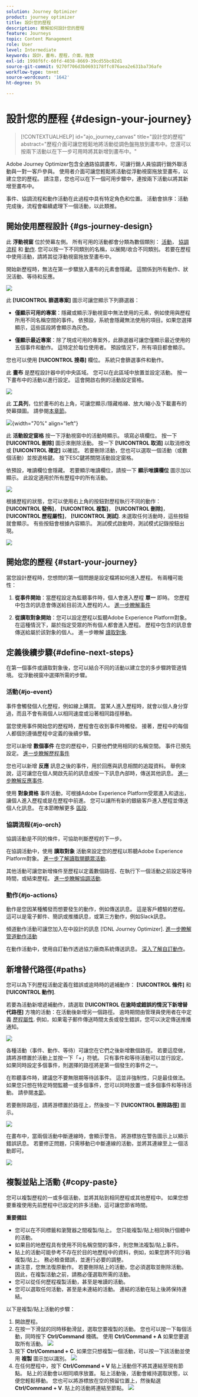 ```yaml
---
solution: Journey Optimizer
product: journey optimizer
title: 設計您的歷程
description: 瞭解如何設計您的歷程
feature: Journeys
topic: Content Management
role: User
level: Intermediate
keywords: 設計，畫布，歷程，介面，拖放
exl-id: 1998f6fc-60fd-4038-8669-39cd55bc02d1
source-git-commit: 9270f706d3b0693178ffc076aea2e631ba736afe
workflow-type: tm+mt
source-wordcount: '1642'
ht-degree: 5%

---
```


# 設計您的歷程 {#design-your-journey}

>[!CONTEXTUALHELP]
>id="ajo_journey_canvas"
>title="設計您的歷程"
>abstract="歷程介面可讓您輕鬆地將活動從調色盤拖放到畫布中。您還可以按兩下活動以在下一步可用時將其新增到畫布中。"

Adobe Journey Optimizer包含全通路協調畫布，可讓行銷人員協調行銷外聯活動與一對一客戶參與。 使用者介面可讓您輕鬆將活動從浮動視窗拖放至畫布，以建立您的歷程。 請注意，您也可以在下一個可用步驟中，連按兩下活動以將其新增至畫布中。

事件、協調流程和動作活動在此過程中具有特定角色和位置。 活動會排序：活動完成後，流程會繼續處理下一個活動，以此類推。

## 開始使用歷程設計 {#gs-journey-design}

此 **浮動視窗** 位於熒幕左側。 所有可用的活動都會分類為數個類別： [活動](#jo-event)， [協調流程](#jo-orch) 和 [動作](#jo-actions). 您可以按一下不同類別的名稱，以展開/收合不同類別。 若要在歷程中使用活動，請將其從浮動視窗拖放至畫布中。

開始新歷程時，無法在第一步驟放入畫布的元素會隱藏。 這關係到所有動作、狀況活動、等待和反應。

![](assets/journey38.png)

此 **[!UICONTROL 篩選專案]** 圖示可讓您顯示下列篩選器：

* **僅顯示可用的專案**：隱藏或顯示浮動視窗中無法使用的元素，例如使用與歷程所用不同名稱空間的事件。 依預設，系統會隱藏無法使用的項目。如果您選擇顯示，這些區段將會顯示為灰色。

* **僅顯示最近專案**：除了現成可用的專案外，此篩選器可讓您僅顯示最近使用的五個事件和動作。 這特定於每位使用者。 預設情況下，所有項目都會顯示。 

您也可以使用 **[!UICONTROL 搜尋]** 欄位。 系統只會篩選事件和動作。

此 **畫布** 是歷程設計器中的中央區域。 您可以在此區域中放置並設定活動。 按一下畫布中的活動以進行設定。 這會開啟右側的活動設定窗格。

![](assets/journey39.png)

此 **工具列**，位於畫布的右上角，可讓您顯示/隱藏格線、放大/縮小及下載畫布的熒幕擷圖。 請參閱[本章節](../building-journeys/journey-gs.md#timeout_and_error)。

<!--and show/hide timeout and error paths-->

![](assets/toolbar.png){width="70%" align="left"}

此 **活動設定窗格** 按一下浮動視窗中的活動時顯示。 填寫必填欄位。 按一下 **[!UICONTROL 刪除]** 圖示來刪除活動。 按一下 **[!UICONTROL 取消]** 以取消修改或 **[!UICONTROL 確定]** 以確認。 若要刪除活動，您也可以選取一個活動（或數個活動）並按退格鍵。 按下ESC鍵將關閉活動設定窗格。

依預設，唯讀欄位會隱藏。 若要顯示唯讀欄位，請按一下 **顯示唯讀欄位** 圖示加以顯示。 此設定適用於所有歷程中的所有活動。

![](assets/journey59bis.png)

根據歷程的狀態，您可以使用右上角的按鈕對歷程執行不同的動作： **[!UICONTROL 發佈]**， **[!UICONTROL 複製]**， **[!UICONTROL 刪除]**， **[!UICONTROL 歷程屬性]**， **[!UICONTROL 測試]**. 未選取任何活動時，這些按鈕就會顯示。 有些按鈕會根據內容顯示。 測試模式啟動時，測試模式記錄按鈕出現。

![](assets/journey41.png)

## 開始您的歷程 {#start-your-journey}

當您設計歷程時，您想問的第一個問題是設定檔將如何進入歷程。 有兩種可能性：

1. **從事件開始**：當歷程設定為監聽事件時，個人會進入歷程 **單一** 即時。 您歷程中包含的訊息會傳送給目前流入歷程的人。 [進一步瞭解事件](../event/about-events.md)

1. **從讀取對象開始**：您可以設定歷程以監聽Adobe Experience Platform對象。 在這種情況下，屬於指定受眾的所有個人都會進入歷程。 歷程中包含的訊息會傳送給屬於該對象的個人。 進一步瞭解 [讀取對象](read-audience.md).

## 定義後續步驟{#define-next-steps}

在第一個事件或讀取對象後，您可以結合不同的活動以建立您的多步驟跨管道情境。 從浮動視窗中選擇所需的步驟。

### 活動{#jo-event}

事件會觸發個人化歷程，例如線上購買。 當某人進入歷程時，就會以個人身分穿過，而且不會有兩個人以相同速度或沿著相同路徑移動。

當您使用事件開始您的歷程時，歷程會在收到事件時觸發。 接著，歷程中的每個人都個別遵循歷程中定義的後續步驟。

您可以新增 **數個事件** 在您的歷程中，只要他們使用相同的名稱空間。 事件已預先設定。 [進一步瞭解歷程事件](about-journey-activities.md#event-activities)

您也可以新增 **反應** 訊息之後的事件，用於回應與訊息相關的追蹤資料。 舉例來說，這可讓您在個人開啟先前的訊息或按一下訊息內部時，傳送其他訊息。 [進一步瞭解反應事件](reaction-events.md).

使用 **對象資格** 事件活動，可根據Adobe Experience Platform受眾進入和退出，讓個人進入歷程或是在歷程中前進。 您可以讓所有新的銀級客戶進入歷程並傳送個人化訊息。 在本節瞭解更多 [區段](audience-qualification-events.md).

### 協調流程{#jo-orch}

協調活動是不同的條件，可協助判斷歷程的下一步。

在協調活動中，使用 **讀取對象** 活動來設定您的歷程以聆聽Adobe Experience Platform對象。 [進一步了解讀取閱聽眾活動](read-audience.md).

其他活動可讓您新增條件至歷程以定義數個路徑、在執行下一個活動之前設定等待時間，或結束歷程。 [進一步瞭解協調活動](about-journey-activities.md#orchestration-activities).

### 動作{#jo-actions}

動作是您因某種觸發而想要發生的動作，例如傳送訊息。 這是客戶體驗的歷程。 這可以是電子郵件、簡訊或推播訊息，或第三方動作，例如Slack訊息。

頻道動作活動可讓您加入在中設計的訊息 [!DNL Journey Optimizer]. [進一步瞭解管道動作活動](journeys-message.md)

在動作活動中，使用自訂動作透過協力廠商系統傳送訊息。 [深入了解自訂動作](about-journey-activities.md#action-activities)。

## 新增替代路徑{#paths}

您可以為下列歷程活動定義在錯誤或逾時時的遞補動作： **[!UICONTROL 條件]** 和 **[!UICONTROL 動作]**.

若要為活動新增遞補動作，請選取 **[!UICONTROL 在逾時或錯誤的情況下新增替代路徑]** 方塊的活動：在活動後新增另一個路徑。 逾時期間由管理員使用者在中定義 [歷程屬性](../building-journeys/journey-gs.md#change-properties). 例如，如果電子郵件傳送時間太長或發生錯誤，您可以決定傳送推播通知。

![](assets/journey42.png)

各種活動（事件、動作、等待）可讓您在它們之後新增數個路徑。 若要這麼做，請將游標置於活動上並按一下「+」符號。 只有事件和等待活動可以並行設定。 如果同時設定多個事件，則選擇的路徑將是第一個發生的事件之一。

在聆聽事件時，建議您不要無限期等待該事件。 這並非強制性，只是最佳做法。 如果您只想在特定時間監聽一或多個事件，您可以同時放置一或多個事件和等待活動。 請參閱[本節](../building-journeys/general-events.md#events-specific-time)。

若要刪除路徑，請將游標置於路徑上，然後按一下 **[!UICONTROL 刪除路徑]** 圖示。

![](assets/journey42ter.png)

在畫布中，當兩個活動中斷連線時，會顯示警告。 將游標放在警告圖示上以顯示錯誤訊息。 若要修正問題，只需移動已中斷連線的活動，並將其連線至上一個活動即可。

![](assets/canvas-disconnected.png)

## 複製並貼上活動 {#copy-paste}

您可以複製歷程的一或多個活動，並將其貼到相同歷程或其他歷程中。 如果您想要重複使用先前歷程中已設定的許多活動，這可讓您節省時間。

**重要備註**

* 您可以在不同標籤和瀏覽器之間複製/貼上。 您只能複製/貼上相同執行個體中的活動。
* 如果目的地歷程具有使用不同名稱空間的事件，則您無法複製/貼上事件。
* 貼上的活動可能參考不存在於目的地歷程中的資料，例如，如果您跨不同沙箱複製/貼上。 務必檢查錯誤，並進行必要的調整。
* 請注意，您無法復原動作。 若要刪除貼上的活動，您必須選取並刪除活動。 因此，在複製活動之前，請務必僅選取所需的活動。
* 您可以從任何歷程複製活動，甚至是唯讀的活動。
* 您可以選取任何活動，甚至是未連結的活動。 連結的活動在貼上後將保持連結。

以下是複製/貼上活動的步驟：

1. 開啟歷程。
1. 在按一下滑鼠的同時移動滑鼠，選取您要複製的活動。 您也可以按一下每個活動，同時按下 **Ctrl/Command** 機碼。 使用 **Ctrl/Command + A** 如果您要選取所有活動。
   ![](assets/copy-paste1.png)
1. 按下 **Ctrl/Command + C**.
如果您只想複製一個活動，可以按一下該活動並使用 **複製** 圖示加以識別。
   ![](assets/copy-paste2.png)
1. 在任何歷程中，按下 **Ctrl/Command + V** 貼上活動但不將其連結至現有節點。 貼上的活動會以相同順序放置。 貼上活動後，活動會維持選取狀態，以便您輕鬆移動。 您也可以將游標放在空的預留位置上，然後點選 **Ctrl/Command + V**. 貼上的活動將連結至節點。
   ![](assets/copy-paste3.png)

